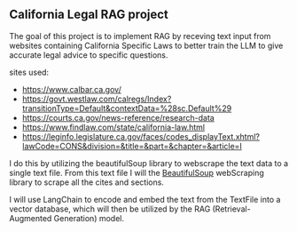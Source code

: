 ## California Legal RAG project 

The goal of this project is to implement RAG by receving text input from websites containing California Specific Laws to better train the LLM to give accurate legal advice to specific questions.

sites used:
* https://www.calbar.ca.gov/
* https://govt.westlaw.com/calregs/Index?transitionType=Default&contextData=%28sc.Default%29
* https://courts.ca.gov/news-reference/research-data
* https://www.findlaw.com/state/california-law.html
* https://leginfo.legislature.ca.gov/faces/codes_displayText.xhtml?lawCode=CONS&division=&title=&part=&chapter=&article=I

I do this by utilizing the beautifulSoup library to webscrape the text data to a single text file. From this text file I will the [BeautifulSoup](https://beautiful-soup-4.readthedocs.io/en/latest/) webScraping library to scrape all the cites and sections. 

I will use LangChain to encode and embed the text from the TextFile into a vector database, which will then be utilized by the RAG (Retrieval-Augmented Generation) model.